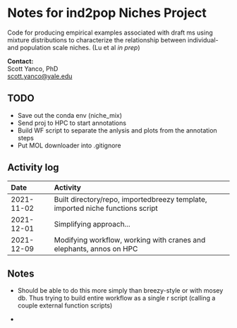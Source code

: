 # Notes for ind2pop Niches Project

Code for producing empirical examples associated with draft ms using mixture distributions to characterize the relationship between individual- and population scale niches. (Lu et al *in prep*)

**Contact:**  
  Scott Yanco, PhD  
  scott.yanco@yale.edu

## TODO
* Save out the conda env (niche_mix) 
* Send proj to HPC to start annotations
* Build WF script to separate the anlysis and plots from the annotation steps
* Put MOL downloader into .gitignore


## Activity log

|Date|Activity|
|:-|:------------|
|2021-11-02|Built directory/repo, importedbreezy template, imported niche functions script|
|2021-12-01|Simplifying approach...|
|2021-12-09|Modifying workflow, working with cranes and elephants, annos on HPC|

## Notes
*  Should be able to do this more simply than breezy-style or with mosey db.  Thus trying to build entire workflow as a single r script (calling a couple external function scripts)

*